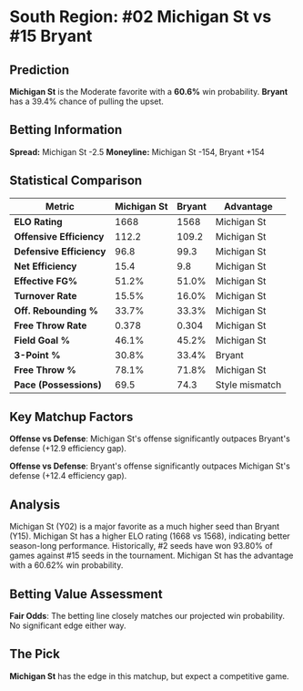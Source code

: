 # South Region: #02 Michigan St vs #15 Bryant

## Prediction
**Michigan St** is the Moderate favorite with a **60.6%** win probability.
**Bryant** has a 39.4% chance of pulling the upset.

## Betting Information
**Spread:** Michigan St -2.5
**Moneyline:** Michigan St -154, Bryant +154

## Statistical Comparison

| Metric | Michigan St | Bryant | Advantage |
|--------|-----------------|-----------------|----------|
| **ELO Rating** | 1668 | 1568 | Michigan St |
| **Offensive Efficiency** | 112.2 | 109.2 | Michigan St |
| **Defensive Efficiency** | 96.8 | 99.3 | Michigan St |
| **Net Efficiency** | 15.4 | 9.8 | Michigan St |
| **Effective FG%** | 51.2% | 51.0% | Michigan St |
| **Turnover Rate** | 15.5% | 16.0% | Michigan St |
| **Off. Rebounding %** | 33.7% | 33.3% | Michigan St |
| **Free Throw Rate** | 0.378 | 0.304 | Michigan St |
| **Field Goal %** | 46.1% | 45.2% | Michigan St |
| **3-Point %** | 30.8% | 33.4% | Bryant |
| **Free Throw %** | 78.1% | 71.8% | Michigan St |
| **Pace (Possessions)** | 69.5 | 74.3 | Style mismatch |

## Key Matchup Factors

**Offense vs Defense**: Michigan St's offense significantly outpaces Bryant's defense (+12.9 efficiency gap).

**Offense vs Defense**: Bryant's offense significantly outpaces Michigan St's defense (+12.4 efficiency gap).

## Analysis

Michigan St (Y02) is a major favorite as a much higher seed than Bryant (Y15). Michigan St has a higher ELO rating (1668 vs 1568), indicating better season-long performance. Historically, #2 seeds have won 93.80% of games against #15 seeds in the tournament. Michigan St has the advantage with a 60.62% win probability.

## Betting Value Assessment

**Fair Odds**: The betting line closely matches our projected win probability. No significant edge either way.

## The Pick

**Michigan St** has the edge in this matchup, but expect a competitive game.

